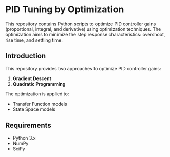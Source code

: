 # PID Tuning by Optimization

This repository contains Python scripts to optimize PID controller gains (proportional, integral, and derivative) using optimization techniques. The optimization aims to minimize the step response characteristics: overshoot, rise time, and settling time.

## Introduction

This repository provides two approaches to optimize PID controller gains:
1. **Gradient Descent**
2. **Quadratic Programming**

The optimization is applied to:
- Transfer Function models
- State Space models

## Requirements

- Python 3.x
- NumPy
- SciPy


